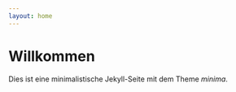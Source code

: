 ```yaml
---
layout: home
---
```


# Willkommen

Dies ist eine minimalistische Jekyll-Seite mit dem Theme *minima*.
